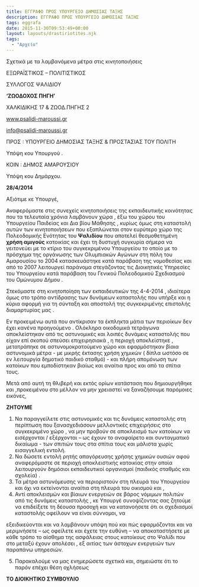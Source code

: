 ```yaml
---
title: ΕΓΓΡΑΦΟ ΠΡΟΣ ΥΠΟΥΡΓΕΙΟ ΔΗΜΟΣΙΑΣ ΤΑΞΗΣ
description: ΕΓΓΡΑΦΟ ΠΡΟΣ ΥΠΟΥΡΓΕΙΟ ΔΗΜΟΣΙΑΣ ΤΑΞΗΣ
tags: eggrafa
date: 2015-11-30T09:53:49+00:00
layout: layouts/drastiriotites.njk
tags:
  - "Αρχείο"
---
```


Σχετικά με τα λαμβανόμενα μέτρα στις κινητοποιήσεις

<!-- excerpt -->

ΕΞΩΡΑΪΣΤΙΚΟΣ – ΠΟΛΙΤΙΣΤΙΚΟΣ

ΣΥΛΛΟΓΟΣ ΨΑΛΙΔΙΟΥ

**‘ΖΩΟΔΟΧΟΣ ΠΗΓΗ’**

ΧΑΛΚΙΔΙΚΗΣ 17 &amp; ΖΩΟΔ.ΠΗΓΗΣ 2

www.psalidi-maroussi.gr

<info@psalidi-maroussi.gr>

ΠΡΟΣ : ΥΠΟΥΡΓΕΙΟ ΔΗΜΟΣΙΑΣ ΤΑΞΗΣ &amp; ΠΡΟΣΤΑΣΙΑΣ ΤΟΥ ΠΟΛΙΤΗ

Υπόψη κου Υπουργού .

ΚΟΙΝ : ΔΗΜΟΣ ΑΜΑΡΟΥΣΙΟΥ

Υπόψη κου Δημάρχου.

**28/4/2014**

Αξιότιμε κε Υπουργέ,

Αναφερόμαστε στις συνεχείς κινητοποιήσεις της εκπαιδευτικής κοινότητας που τα τελευταία χρόνια λαμβάνουν χώρα , έξω του χώρου του Υπουργείου Παιδείας και Δια βίου Μάθησης , κυρίως όμως στη καταστολή αυτών των κινητοποιήσεων που εξαπλώνεται στον ευρύτερο χώρο της Πολεοδομικής Ενότητας του **Ψαλιδίου** που αποτελεί θεσμοθετημένη **χρήση αμιγούς** κατοικίας και έχει τη δυστυχή συγκυρία σήμερα να γειτονεύει με το κτίριο του συγκεκριμένου Υπουργείου το οποίο με το πρόσχημα της οργάνωσης των Ολυμπιακών Αγώνων στη πόλη του Αμαρουσίου το 2004 κατασκευάστηκε κατά παράβαση της νομοθεσίας και από το 2007 λειτουργεί παράνομα στεγάζοντας τις Διοικητικές Υπηρεσίες του Υπουργείου κατά παράβαση του Γενικού Πολεοδομικού Σχεδιασμού του Ομώνυμου Δήμου .

Στεκόμαστε στη κινητοποίηση των εκπαιδευτικών της 4-4-2014 , ιδιαίτερα όμως στο τρόπο αντίδρασης των δυνάμεων καταστολής που υπήρξε και η κύρια αφορμή για τη σύνταξη και αποστολή της συγκεκριμένης επιστολής διαμαρτυρίας μας .

Εν προκειμένω αυτά που αντίκρισαν τα έκπληκτα μάτια των περιοίκων δεν έχει κανένα προηγούμενο . Ολόκληρα οικοδομικά τετράγωνα αποκλείστηκαν από τις αστυνομικές και λοιπές δυνάμεις καταστολής που είχαν επί σκοπού σπεύσει επιχειρησιακά , η περιοχή αποκλείστηκε , μετατράπηκε σε αστυνομοκρατούμενο χώρο και εφαρμόστηκαν βίαια αστυνομικά μέτρα - με μικρής έκτασης χρήση χημικών ( δίπλα ωστόσο σε εν λειτουργία δημοτικό παιδικό σταθμό) - και πλήρη απομόνωση των κατοίκων που εμποδίστηκαν βιαίως και αναίτια προς και από τα σπίτια τους.

Μετά από αυτή τη θλιβερή και εκτός ορίων κατάσταση που δημιουργήθηκε και ,προκειμένου στο μέλλον να μην χρειαστεί να ξαναζήσουμε παρόμοιες εικόνες,

**ΖΗΤΟΥΜΕ**

1. Να παραγγείλετε στις αστυνομικές και τις δυνάμεις καταστολής στη περίπτωση που ξανασχεδιάσουν μελλοντικές επιχειρήσεις στο συγκεκριμένο χώρο , να μην προβούν σε αποκλεισμό των κατοίκων να εισέρχονται / εξέρχονται – ως έχουν το αναφαίρετο και συνταγματικό δικαίωμα - των σπιτιών τους στα σπίτια τους και μάλιστα χωρίς εισαγγελική εντολή.
2. Να δώσετε εντολή ρητής απαγόρευσης χρήσης χημικών ουσιών αφού αναφερόμαστε σε περιοχή αποκλειστικής κατοικίας στην οποία λειτουργούν δημόσιοι εκπαιδευτικοί οργανισμοί (παιδικός σταθμός και σχολεία) .
3. Τα μέτρα αστυνόμευσης να περιοριστούν στη πλευρά του Υπουργείου και όχι να εκτείνονται αναίτια στη πλευρά του οικισμού και ,
4. Αντί αποκλεισμών και βίαιων ενεργειών σε βάρος νόμιμων πολιτών από τις δυνάμεις καταστολής , κε Υπουργέ συνοψίζοντας σας ζητούμε να επιδείξετε τη δέουσα προσοχή και να κατανοήσετε ότι οι σχεδιασμοί καταστολής οφείλουν να είναι σύννομοι, να

εξειδικεύονται και να λαμβάνουν υπόψη πού και πώς εφαρμόζονται και να μεριμνήσετε – ως οφείλετε και έχετε την ευθύνη – να αποκαταστήσετε με κάθε τρόπο το αίσθημα της ασφάλειας στους κατοίκους στο Ψαλίδι που στο μεταξύ έχουν απολέσει , εξ αιτίας των άστοχων ενεργειών των παραπάνω υπηρεσιών.

5. Παρακαλούμε να μας ενημερώσετε σχετικά και, σημειώστε ότι το παρόν επέχει θέση οχλήσεως

**ΤΟ ΔΙΟΙΚΗΤΙΚΟ ΣΥΜΒΟΥΛΙΟ**
